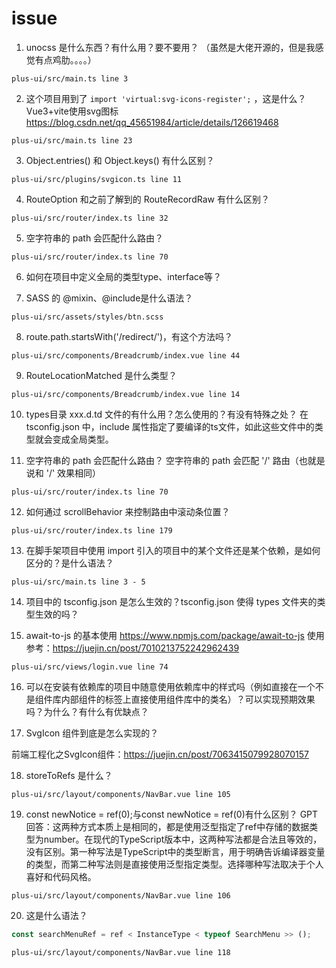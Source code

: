 # issue
01. unocss 是什么东西？有什么用？要不要用？
（虽然是大佬开源的，但是我感觉有点鸡肋。。。。）

```
plus-ui/src/main.ts line 3
```

02. 这个项目用到了 `import 'virtual:svg-icons-register';` ，这是什么？
Vue3+vite使用svg图标
https://blog.csdn.net/qq_45651984/article/details/126619468

```
plus-ui/src/main.ts line 23
```

03. Object.entries() 和 Object.keys() 有什么区别？

```
plus-ui/src/plugins/svgicon.ts line 11
```

04. RouteOption 和之前了解到的 RouteRecordRaw 有什么区别？

```
plus-ui/src/router/index.ts line 32
```

05. 空字符串的 path 会匹配什么路由？

```
plus-ui/src/router/index.ts line 70
```

06. 如何在项目中定义全局的类型type、interface等？

07. SASS 的 @mixin、@include是什么语法？

```
plus-ui/src/assets/styles/btn.scss
```

08. route.path.startsWith('/redirect/')，有这个方法吗？

```
plus-ui/src/components/Breadcrumb/index.vue line 44
```

09. RouteLocationMatched 是什么类型？

```
plus-ui/src/components/Breadcrumb/index.vue line 14
```

10. types目录 xxx.d.td 文件的有什么用？怎么使用的？有没有特殊之处？
在 tsconfig.json 中，include 属性指定了要编译的ts文件，如此这些文件中的类型就会变成全局类型。

11. 空字符串的 path 会匹配什么路由？ 
空字符串的 path 会匹配 '/' 路由（也就是说和 '/' 效果相同）

```
plus-ui/src/router/index.ts line 70
```

12. 如何通过 scrollBehavior 来控制路由中滚动条位置？

```
plus-ui/src/router/index.ts line 179
```

13. 在脚手架项目中使用 import 引入的项目中的某个文件还是某个依赖，是如何区分的？是什么语法？

```
plus-ui/src/main.ts line 3 - 5
```

14. 项目中的 tsconfig.json 是怎么生效的？tsconfig.json 使得 types 文件夹的类型生效的吗？

15. await-to-js 的基本使用
https://www.npmjs.com/package/await-to-js
使用参考：https://juejin.cn/post/7010213752242962439

```
plus-ui/src/views/login.vue line 74
```

16. 可以在安装有依赖库的项目中随意使用依赖库中的样式吗（例如直接在一个不是组件库内部组件的标签上直接使用组件库中的类名）？可以实现预期效果吗？为什么？有什么有优缺点？

17. SvgIcon 组件到底是怎么实现的？

前端工程化之SvgIcon组件：https://juejin.cn/post/7063415079928070157

18. storeToRefs 是什么？

```
plus-ui/src/layout/components/NavBar.vue line 105
```

19. const newNotice = ref(<number>0);与const newNotice = ref<number>(0)有什么区别？
GPT回答：这两种方式本质上是相同的，都是使用泛型指定了ref中存储的数据类型为number。在现代的TypeScript版本中，这两种写法都是合法且等效的，没有区别。第一种写法是TypeScript中的类型断言，用于明确告诉编译器变量的类型，而第二种写法则是直接使用泛型指定类型。选择哪种写法取决于个人喜好和代码风格。

```
plus-ui/src/layout/components/NavBar.vue line 106
```

20. 这是什么语法？

```js
const searchMenuRef = ref < InstanceType < typeof SearchMenu >> ();
```

```
plus-ui/src/layout/components/NavBar.vue line 118
```
